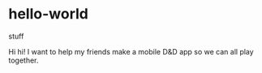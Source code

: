 # hello-world
stuff


Hi hi! I want to help my friends make a mobile D&D app so we can all play together.
